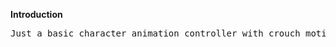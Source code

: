 **Introduction**
<pre>
Just a basic character animation controller with crouch motions (press "c")
</pre>